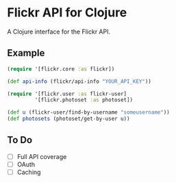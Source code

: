 Flickr API for Clojure
======================

A Clojure interface for the Flickr API.

Example
-------

```clj
(require '[flickr.core :as flickr])

(def api-info (flickr/api-info "YOUR_API_KEY"))

(require '[flickr.user :as flickr-user]
         '[flickr.photoset :as photoset])

(def u (flickr-user/find-by-username "someusername"))
(def photosets (photoset/get-by-user u))
```

To Do
-----

- [ ] Full API coverage
- [ ] OAuth
- [ ] Caching
